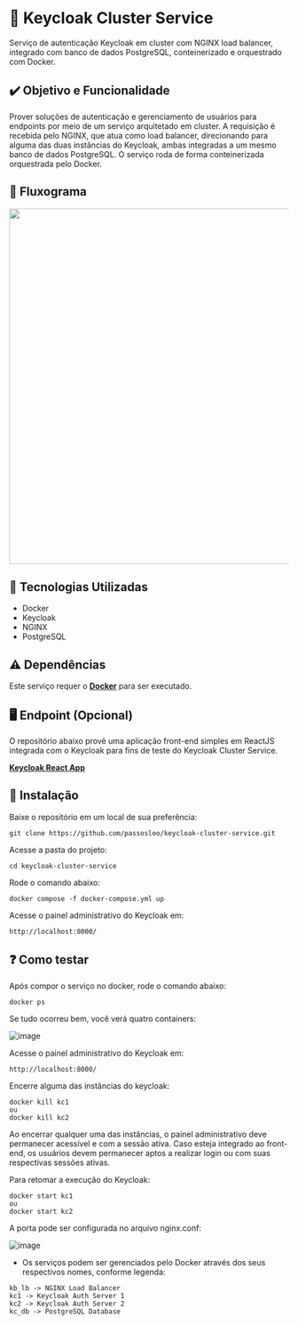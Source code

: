 # 🔑 Keycloak Cluster Service

Serviço de autenticação Keycloak em cluster com NGINX load balancer, integrado com banco de dados PostgreSQL, conteinerizado e orquestrado com Docker.


## ✔️ Objetivo e Funcionalidade

Prover soluções de autenticação e gerenciamento de usuários para endpoints por meio de um serviço arquitetado em cluster. A requisição é recebida pelo NGINX, que atua como load balancer, direcionando para alguma das duas instâncias do Keycloak, ambas integradas a um mesmo banco de dados PostgreSQL. O serviço roda de forma conteinerizada orquestrada pelo Docker.

## 🔁 Fluxograma

<img  width="640" src="https://user-images.githubusercontent.com/90735184/158608991-10152f05-e6af-4f9e-b3d8-7e485b406908.png">


## 🚀 Tecnologias Utilizadas

* Docker
* Keycloak
* NGINX
* PostgreSQL

## ⚠️ Dependências

Este serviço requer o **[Docker](https://www.docker.com/)** para ser executado.


## 🖥️ Endpoint (Opcional)

O repositório abaixo provê uma aplicação front-end simples em ReactJS integrada com o Keycloak para fins de teste do Keycloak Cluster Service. 

**[Keycloak React App](https://github.com/passosleo/keycloak-react-app)**


## 🐳 Instalação

Baixe o repositório em um local de sua preferência:
```
git clone https://github.com/passosleo/keycloak-cluster-service.git
```

Acesse a pasta do projeto:
```
cd keycloak-cluster-service
```

Rode o comando abaixo:
```
docker compose -f docker-compose.yml up
```

Acesse o painel administrativo do Keycloak em:
```
http://localhost:8000/
```


## ❓ Como testar

Após compor o serviço no docker, rode o comando abaixo:
```
docker ps
```

Se tudo ocorreu bem, você verá quatro containers:

![image](https://user-images.githubusercontent.com/90735184/158616056-bd4da1ca-c1bf-4f28-b0b6-85eeb98a1ceb.png)

Acesse o painel administrativo do Keycloak em:
```
http://localhost:8000/
```

Encerre alguma das instâncias do keycloak:
```
docker kill kc1 
ou
docker kill kc2
```

Ao encerrar qualquer uma das instâncias, o painel administrativo deve permanecer acessível e com a sessão ativa. Caso esteja integrado ao front-end, os usuários devem permanecer aptos a realizar login ou com suas respectivas sessões ativas.

Para retomar a execução do Keycloak:
```
docker start kc1
ou
docker start kc2
```

A porta pode ser configurada no arquivo nginx.conf:

![image](https://user-images.githubusercontent.com/90735184/158616231-e1dd5e4b-5037-40b4-9acc-9c02e41ac7c3.png)


* Os serviços podem ser gerenciados pelo Docker através dos seus respectivos nomes, conforme legenda:
```
kb_lb -> NGINX Load Balancer
kc1 -> Keycloak Auth Server 1
kc2 -> Keycloak Auth Server 2
kc_db -> PostgreSQL Database
```

